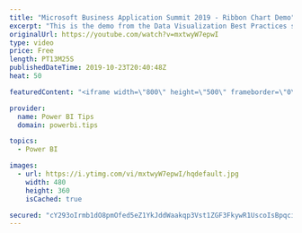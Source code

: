 ```yaml
---
title: "Microsoft Business Application Summit 2019 - Ribbon Chart Demo"
excerpt: "This is the demo from the Data Visualization Best Practices session BRK 3023 from the Microsoft Business Application Summit"
originalUrl: https://youtube.com/watch?v=mxtwyW7epwI
type: video
price: Free
length: PT13M25S
publishedDateTime: 2019-10-23T20:40:48Z
heat: 50

featuredContent: "<iframe width=\"800\" height=\"500\" frameborder=\"0\" src=\"https://www.youtube.com/embed/mxtwyW7epwI\" allow=\"accelerometer; autoplay; encrypted-media; gyroscope; picture-in-picture\" allowfullscreen></iframe>"

provider:
  name: Power BI Tips
  domain: powerbi.tips

topics:
  - Power BI

images:
  - url: https://i.ytimg.com/vi/mxtwyW7epwI/hqdefault.jpg
    width: 480
    height: 360
    isCached: true

secured: "cY293oIrmb1dO8pmOfed5eZ1YkJddWaakqp3Vst1ZGF3FkywR1UscoIsBpqci7EYWmW+AquTnE+tYCdS7WA0rkBs+RzH1JcO+hcwukFDRGkz2RUhkeLecUSXq7eqVCYl30U+Njuc7qfx7woEFVeRYDhUL+/Pw6iwKwoyRV0k7SEN7zCgVu9r3xmt4FXSlZN+4t08DWjRTmmIvuLAb2/E+N2v/zo0glZuXIJsu4N82J3DvS5hwEAaoJr8k5SsZDc+1SkhpAjhffBo1tSUEpsibcfN4jOMXm87F9nlmMwhBRtdqW5FxDGxEBDlpTP3wrYed871E+odQm+ia4wsXgM/fxqgPiYdl8OGnLtdDDNnxkWoUsYo7dEsOY9xLXoSauLMm2cLvHs8xS2jcb8mwOU7khsCAQTJXlXMtey4NFRDaQM=;0PSrQxu/P0qwOEz2ajTrjg=="
---
```


